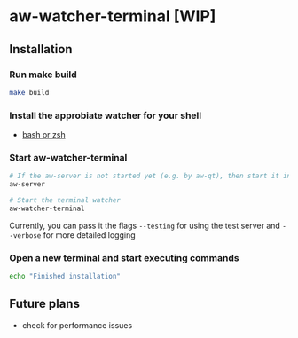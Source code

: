 # aw-watcher-terminal [WIP]

## Installation

### Run make build

```bash
make build
```

### Install the approbiate watcher for your shell

- [bash or zsh](https://github.com/Otto-AA/aw-watcher-bash)

### Start aw-watcher-terminal

```bash
# If the aw-server is not started yet (e.g. by aw-qt), then start it in a separate terminal
aw-server
```

```bash
# Start the terminal watcher
aw-watcher-terminal
```

Currently, you can pass it the flags `--testing` for using the test server and `--verbose` for more detailed logging

### Open a new terminal and start executing commands

```bash
echo "Finished installation"
```

## Future plans

- check for performance issues
